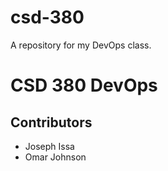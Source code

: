 # csd-380
A repository for my DevOps class.

# CSD 380 DevOps

## Contributors

* Joseph Issa
* Omar Johnson
